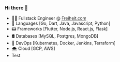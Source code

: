 ### Hi there 👋

- 👨‍💻 Fullstack Engineer @ [Freiheit.com](https://freiheit.com/)
- 📗 Languages [Go, Dart, Java, Javascript, Python]
- 📟 Frameworks [Flutter, Node.js, React.js, Flask]
- 🛢 Databases [MySQL, Postgres, MongoDB]
- 🔁 DevOps [Kubernetes, Docker, Jenkins, Terraform]
- 🌨 Cloud [GCP, AWS]
- Test  

